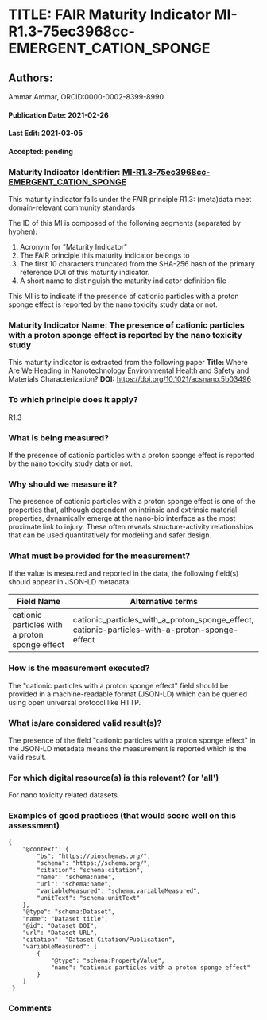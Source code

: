 # TITLE: FAIR Maturity Indicator MI-R1.3-75ec3968cc-EMERGENT_CATION_SPONGE

## Authors: 
Ammar Ammar, ORCID:0000-0002-8399-8990

#### Publication Date: 2021-02-26
#### Last Edit: 2021-03-05
#### Accepted: pending

### Maturity Indicator Identifier: [MI-R1.3-75ec3968cc-EMERGENT_CATION_SPONGE](https://w3id.org/fair/maturity_indicator/terms/Gen2/MI-R1.3-75ec3968cc-EMERGENT_CATION_SPONGE)

This maturity indicator falls under the FAIR principle R1.3:
(meta)data meet domain-relevant community standards

The ID of this MI is composed of the following segments (separated by hyphen):
1. Acronym for "Maturity Indicator"
1. The FAIR principle this maturity indicator belongs to
1. The first 10 characters truncated from the SHA-256 hash of the primary reference DOI of this maturity indicator.
1. A short name to distinguish the maturity indicator definition file

This MI is to indicate if the presence of cationic particles with a proton sponge effect is reported by the nano toxicity study data or not.

### Maturity Indicator Name:  The presence of cationic particles with a proton sponge effect is reported by the nano toxicity study

This maturity indicator is extracted from the following paper 
**Title:** Where Are We Heading in Nanotechnology Environmental Health and Safety and Materials Characterization?
**DOI:** https://doi.org/10.1021/acsnano.5b03496

### To which principle does it apply?  
R1.3

### What is being measured?
If the presence of cationic particles with a proton sponge effect is reported by the nano toxicity study data or not.

### Why should we measure it?
The presence of cationic particles with a proton sponge effect is one of the properties that, although dependent on intrinsic and extrinsic material properties, dynamically emerge 
at the nano-bio interface as the most proximate link to injury. These often reveals structure-activity relationships that can be 
used quantitatively for modeling and safer design.

### What must be provided for the measurement?
If the value is measured and reported in the data, the following field(s) should appear in JSON-LD metadata: 

| Field Name                                     | Alternative terms                                                                                  |
| ---------------------------------------------- | -------------------------------------------------------------------------------------------------- |
| cationic particles with a proton sponge effect | cationic_particles_with_a_proton_sponge_effect,<br>cationic-particles-with-a-proton-sponge-effect  |

### How is the measurement executed?
The "cationic particles with a proton sponge effect" field should be provided in a machine-readable format (JSON-LD) which can be queried using open universal protocol like HTTP.

### What is/are considered valid result(s)?
The presence of the field "cationic particles with a proton sponge effect" in the JSON-LD metadata means the measurement is reported which is the valid result.

### For which digital resource(s) is this relevant? (or 'all')
For nano toxicity related datasets.  

### Examples of good practices (that would score well on this assessment)
```{json}
{
 	"@context": {
 		"bs": "https://bioschemas.org/",
 		"schema": "https://schema.org/",
 		"citation": "schema:citation",
 		"name": "schema:name",
 		"url": "schema:name",
 		"variableMeasured": "schema:variableMeasured",
 		"unitText": "schema:unitText"
 	},
 	"@type": "schema:Dataset",
 	"name": "Dataset title",
 	"@id": "Dataset DOI",
 	"url": "Dataset URL",
 	"citation": "Dataset Citation/Publication",
 	"variableMeasured": [
 		{
 			"@type": "schema:PropertyValue",
 			"name": "cationic particles with a proton sponge effect"
 		}
 	]
 }
```

### Comments

